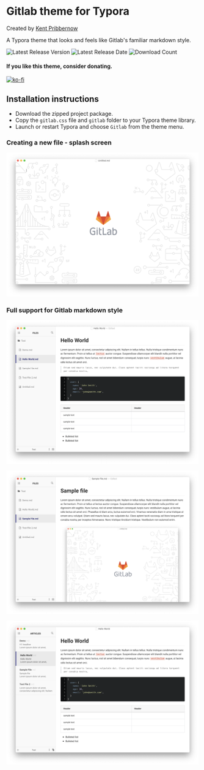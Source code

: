 # Gitlab theme for Typora
Created by [Kent Pribbernow](http://www.kentpribbernow.com)

A Typora theme that looks and feels like Gitlab's familiar markdown style.

![Latest Release Version](https://img.shields.io/github/v/release/elitistsnob/typora-gitlab-theme)
![Latest Release Date](https://img.shields.io/github/release-date/elitistsnob/typora-gitlab-theme)
![Download Count](https://img.shields.io/github/downloads/elitistsnob/typora-gitlab-theme/releases/total)

#### If you like this theme, consider donating. 
[![ko-fi](https://www.ko-fi.com/img/githubbutton_sm.svg)](https://ko-fi.com/R5R51EVX9)

## Installation instructions
* Download the zipped project package.
* Copy the `gitlab.css` file and `gitlab` folder to your Typora theme library.
* Launch or restart Typora and choose `Gitlab` from the theme menu.

### Creating a new file - splash screen
![Blank documemnt](demo/Screen%20Shot%202020-02-07%20at%209.06.14%20PM.png)

### Full support for Gitlab markdown style
![Gitlab markdown](demo/Screen%20Shot%202020-02-07%20at%209.10.25%20PM.png)

![Image handling](demo/Screen%20Shot%202020-02-08%20at%209.39.33%20AM.png)

![Image handling](demo/Screen%20Shot%202020-02-07%20at%209.05.17%20PM.png)
